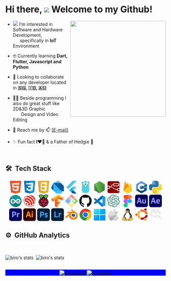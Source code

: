 <!---
robertomarkus/robertomarkus is a ✨ special ✨ repository because its `README.md` (this file) appears on your GitHub profile.
You can click the Preview link to take a look at your changes.
--->

<h1 align="left">Hi there, <img src="https://drive.google.com/uc?export=view&id=1KKI7Mbodp97A4_IZWYrWIxxal17urJw7" width="30px"> Welcome to my Github!</h1>
<img align="right" width="300em" height="300em" src="https://raw.githubusercontent.com/robertomarkus/robertomarkus/main/markrothink.gif?raw=true"/>

- <img src="1EFvSdTXqYPl1WQ3CCa_HZweIecVPKQnb" width="30px"> I’m interested in Software and Hardware Development,<br>&emsp;&nbsp;&nbsp;specifically in **IoT** Environment

- 🤓 Currently learning **Dart, Flutter, Javascript and Python**

- 🤝 Looking to collaborate on any developer located in **🇸🇬, 🇮🇩, 🇦🇺**

- 👨‍🎨 Beside programming I also do great stuff like 2D&3D Graphic<br>&emsp;&nbsp;&nbsp; Design and Video Editing

- 🤙 Reach me by 📫 <a href="mailto:markusrobertoo@gmail.com">[E-mail]</a>

- ✨ Fun fact **I❤️️🥑** & a Father of Hedgie 🦔


<br>

## 🛠 &nbsp;Tech Stack

<p align="center">
  <img src="./logos/html.png" width="40" height="40"/>
  <img src="./logos/css.png" width="40" height="40"/>
  <img src="./logos/js.png" width="40" height="40"/>  
  <img src="./logos/dart.png" width="40" height="40"/>  
  <img src="./logos/flutter.png" width="40" height="40"/>
  <img src="./logos/golang.png" width="40" height="40"/>
  <img src="./logos/nodejs.png" width="40" height="40"/>
  <img src="./logos/node-red.png" width="40" height="40"/>
  <img src="./logos/firebase.png" width="40" height="40"/>
  <img src="./logos/c++.png" width="40" height="40"/>
  <img src="./logos/python.png" width="40" height="40"/>
  <img src="./logos/arduino.png" width="40" height="40"/>
  <img src="./logos/espressif.png" width="40" height="40"/>
  <img src="./logos/raspberrypi.png" width="40" height="40"/>
  <img src="./logos/tensorflow.png" width="40" height="40"/>
  <img src="./logos/git.png" width="40" height="40"/>
  <img src="./logos/github.png" width="40" height="40"/>
  <img src="./logos/vscode.png" width="40" height="40"/>
  <img src="./logos/chatgpt.png" width="40" height="40"/>
  <img src="./logos/figma.png" width="40" height="40"/>
  <img src="./logos/au.png" width="40" height="40"/>
  <img src="./logos/ae.png" width="40" height="40"/>
  <img src="./logos/pr.png" width="40" height="40"/>
  <img src="./logos/ai.png" width="40" height="40"/>
  <img src="./logos/ps.png" width="40" height="40"/>
  <img src="./logos/lr.png" width="40" height="40"/>
  <img src="./logos/blender.png" width="40" height="40"/>
  <img src="./logos/chrome.png" width="40" height="40"/>
  <img src="./logos/windows.png" width="40" height="40"/>
  <img src="./logos/apple.png" width="40" height="40"/>
  <img src="./logos/linux.png" width="40" height="40"/>
  <img src="./logos/ubuntu.png" width="40" height="40"/>
  <img src="./logos/backtrack.png" width="40" height="40"/>
</p>

<!--
![HTML5](https://img.shields.io/badge/html5-%23E34F26.svg?style=for-the-badge&logo=html5&logoColor=white)&nbsp;
![CSS3](https://img.shields.io/badge/css3-%231572B6.svg?style=for-the-badge&logo=css3&logoColor=white)&nbsp;
![JavaScript](https://img.shields.io/badge/JavaScript-323330?style=for-the-badge&logo=javascript&logoColor=F7DF1E)&nbsp;
![Dart](https://img.shields.io/badge/dart-%230175C2.svg?style=for-the-badge&logo=dart&logoColor=white)&nbsp;
![Flutter](https://img.shields.io/badge/Flutter-%2302569B.svg?style=for-the-badge&logo=Flutter&logoColor=white)&nbsp;
![Go](https://img.shields.io/badge/go-%2300ADD8.svg?style=for-the-badge&logo=go&logoColor=white)&nbsp;
![Firebase](https://img.shields.io/badge/firebase-%23039BE5.svg?style=for-the-badge&logo=firebase)&nbsp;
![MySQL](https://img.shields.io/badge/mysql-%2300f.svg?style=for-the-badge&logo=mysql&logoColor=white)&nbsp;
![PHP](https://img.shields.io/badge/php-%23777BB4.svg?style=for-the-badge&logo=php&logoColor=white)&nbsp;
![Apache](https://img.shields.io/badge/apache-%23D42029.svg?style=for-the-badge&logo=apache&logoColor=white)
![C++](https://img.shields.io/badge/c++-%2300599C.svg?style=for-the-badge&logo=c%2B%2B&logoColor=white)&nbsp;
![Python](https://img.shields.io/badge/python-3670A0?style=for-the-badge&logo=python&logoColor=ffffff)&nbsp;
![Arduino](https://img.shields.io/badge/-Arduino-00979D?style=for-the-badge&logo=Arduino&logoColor=white)&nbsp;
![Raspberry Pi](https://img.shields.io/badge/-RaspberryPi-C51A4A?style=for-the-badge&logo=Raspberry-Pi)&nbsp;
![TensorFlow](https://img.shields.io/badge/TensorFlow-%23FF6F00.svg?style=for-the-badge&logo=TensorFlow&logoColor=white)&nbsp;
![Git](https://img.shields.io/badge/Git-F05032?style=for-the-badge&logo=git&logoColor=white)&nbsp;
![GitHub](https://img.shields.io/badge/github-%23121011.svg?style=for-the-badge&logo=github&logoColor=white)&nbsp;
![Visual Studio Code](https://img.shields.io/badge/Visual_Studio_Code-0078D4?style=for-the-badge&logo=visual%20studio%20code&logoColor=white)&nbsp;
![Adobe Photoshop](https://img.shields.io/badge/adobephotoshop-%2331A8FF.svg?style=for-the-badge&logo=adobephotoshop&logoColor=white)&nbsp;
![Adobe Illustrator](https://img.shields.io/badge/adobeillustrator-%23FF9A00.svg?style=for-the-badge&logo=adobeillustrator&logoColor=white)&nbsp;
![Adobe After Effects](https://img.shields.io/badge/Adobe%20After%20Effects-9999FF.svg?style=for-the-badge&logo=Adobe%20After%20Effects&logoColor=white)&nbsp;
![Adobe Premiere Pro](https://img.shields.io/badge/Adobe%20Premiere%20Pro-9999FF.svg?style=for-the-badge&logo=Adobe%20Premiere%20Pro&logoColor=white)&nbsp;
![Adobe XD](https://img.shields.io/badge/Adobe%20XD-FF61F6?style=for-the-badge&logo=Adobe%20XD&logoColor=white)&nbsp;
![Figma](https://img.shields.io/badge/Figma-F24E1E?style=for-the-badge&logo=figma&logoColor=white)&nbsp;
![Blender](https://img.shields.io/badge/blender-%23F5792A.svg?style=for-the-badge&logo=blender&logoColor=white)&nbsp;
-->

## ⚙️ &nbsp;GitHub Analytics

<br>

<p>
<img width="465em" src="https://github-readme-stats.vercel.app/api?username=markusrobertoo&show_icons=true&theme=nightowl" alt="biro's stats"/>&nbsp;
<img width="300em" src="https://github-readme-stats.vercel.app/api/top-langs/?username=markusrobertoo&layout=compact&theme=nightowl&show=javascript,dart,python,c++&hide=html,css,scss,javascript,php,tsql,less&langs_count=10" alt="biro's stats"/>

</p>

<!-- [![Top Langs]()](https://github.com/robertomarkus/github-readme-stats) -->

##

<p align="center" style="background:blue">
  <a href="https://instagram.com/markroberts.on" target="_blank">
 <img align="center" src="https://img.shields.io/badge/-Mark Robertson-05122A?style=flat&logo=instagram" alt="instagram"/>
</a>
<!-- <a href="https://linkedin.com/in/" target="_blank">
  <img align="center" src="https://img.shields.io/badge/-birobirobiro-05122A?style=flat&logo=linkedin" alt="linkedin"/>
</a> -->
<a href="https://facebook.com/markusrobertoo" target="_blank">
 <img align="center" src="https://img.shields.io/badge/-Mark Robertson-05122A?style=flat&logo=facebook" alt="facebook"/>
</a>
</p>
<br>

